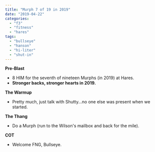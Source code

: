 ```yaml
---
title: "Murph 7 of 19 in 2019"
date: "2019-04-22"
categories: 
  - "f3"
  - "fitness"
  - "hares"
tags: 
  - "bullseye"
  - "hanson"
  - "hi-liter"
  - "shut-in"
---
```


**Pre-Blast**

- 8 HIM for the seventh of nineteen Murphs (in 2019) at Hares.
- **Stronger backs, stronger hearts in 2019.**

**The Warmup**

- Pretty much, just talk with Shutty...no one else was present when we started.

**T****he T****hang**

- Do a Murph (run to the Wilson's mailbox and back for the mile).

**COT**

- Welcome FNG, Bullseye.
